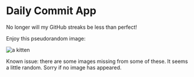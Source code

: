 Daily Commit App
================
No longer will my GitHub streaks be less than perfect!

Enjoy this pseudorandom image:

![a kitten](http://placekitten.com/400/100 "a kitten")

Known issue: there are some images missing from some of these. It seems a little random. Sorry if no image has appeared.